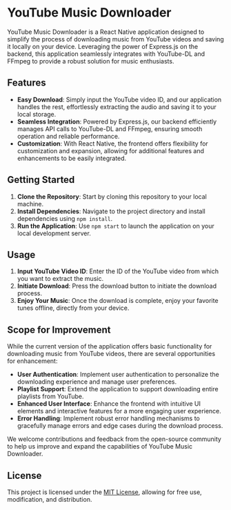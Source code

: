 # YouTube Music Downloader

YouTube Music Downloader is a React Native application designed to simplify the process of downloading music from YouTube videos and saving it locally on your device. Leveraging the power of Express.js on the backend, this application seamlessly integrates with YouTube-DL and FFmpeg to provide a robust solution for music enthusiasts.

## Features

- **Easy Download**: Simply input the YouTube video ID, and our application handles the rest, effortlessly extracting the audio and saving it to your local storage.
- **Seamless Integration**: Powered by Express.js, our backend efficiently manages API calls to YouTube-DL and FFmpeg, ensuring smooth operation and reliable performance.
- **Customization**: With React Native, the frontend offers flexibility for customization and expansion, allowing for additional features and enhancements to be easily integrated.

## Getting Started

1. **Clone the Repository**: Start by cloning this repository to your local machine.
2. **Install Dependencies**: Navigate to the project directory and install dependencies using `npm install`.
3. **Run the Application**: Use `npm start` to launch the application on your local development server.

## Usage

1. **Input YouTube Video ID**: Enter the ID of the YouTube video from which you want to extract the music.
2. **Initiate Download**: Press the download button to initiate the download process.
3. **Enjoy Your Music**: Once the download is complete, enjoy your favorite tunes offline, directly from your device.

## Scope for Improvement

While the current version of the application offers basic functionality for downloading music from YouTube videos, there are several opportunities for enhancement:

- **User Authentication**: Implement user authentication to personalize the downloading experience and manage user preferences.
- **Playlist Support**: Extend the application to support downloading entire playlists from YouTube.
- **Enhanced User Interface**: Enhance the frontend with intuitive UI elements and interactive features for a more engaging user experience.
- **Error Handling**: Implement robust error handling mechanisms to gracefully manage errors and edge cases during the download process.

We welcome contributions and feedback from the open-source community to help us improve and expand the capabilities of YouTube Music Downloader.

## License

This project is licensed under the [MIT License](LICENSE), allowing for free use, modification, and distribution.
